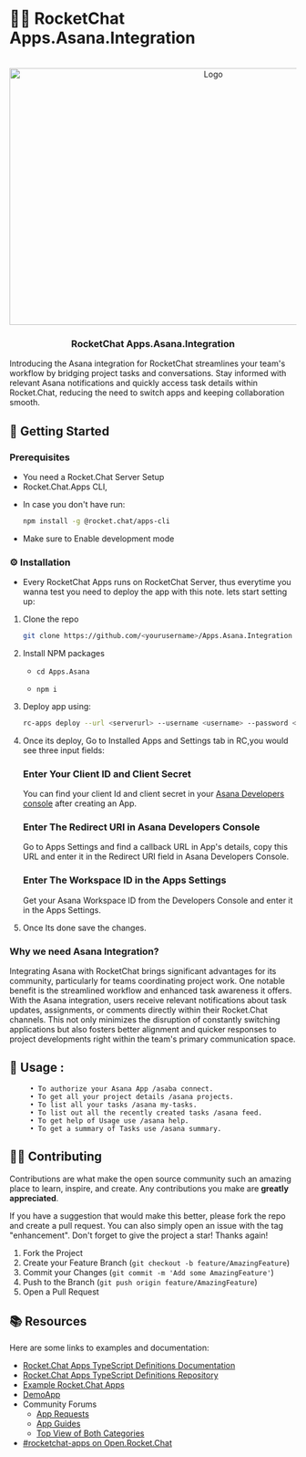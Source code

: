 #  🚀💬 RocketChat Apps.Asana.Integration


<!-- PROJECT LOGO -->
<br />
<div align="center">
  <a href="https://github.com/Devansht420/Apps.Asana.Integration/">
    <img src="https://github.com/user-attachments/assets/2376e6f2-17ef-4fdf-82c2-2b3c37a8a694" alt="Logo" width="700" height="450">
  </a>

  <h3 align="center">RocketChat Apps.Asana.Integration</h3>
</div>





Introducing the Asana integration for RocketChat streamlines your team's workflow by bridging project tasks and conversations. Stay informed with relevant Asana notifications and quickly access task details within Rocket.Chat, reducing the need to switch apps and keeping collaboration smooth.



##  📜 Getting Started

### Prerequisites

- You need a Rocket.Chat Server Setup
- Rocket.Chat.Apps CLI, 
* In case you don't have run:
  ```sh
  npm install -g @rocket.chat/apps-cli
  ```
- Make sure to Enable development mode



### ⚙️ Installation
- Every RocketChat Apps runs on RocketChat Server, thus everytime you wanna test you need to deploy the app with this note. lets start setting up:

1. Clone the repo
   ```sh
   git clone https://github.com/<yourusername>/Apps.Asana.Integration
   ```
2. Install NPM packages

   - `cd Apps.Asana`
   
   - `npm i`

3. Deploy app using:
   ```sh
   rc-apps deploy --url <serverurl> --username <username> --password <password>
   ```
<!-- PROJECT SHIELDS -->
<!--
*** I'm using markdown "reference style" links for readability.
*** Reference links are enclosed in brackets [ ] instead of parentheses ( ).
*** See the bottom of this document for the declaration of the reference variables
*** for contributors-url, forks-url, etc. This is an optional, concise syntax you may use.
*** https://www.markdownguide.org/basic-syntax/#reference-style-links
-->
>

4. Once its deploy, Go to Installed Apps and Settings tab in RC,you would see three input fields:
   
    ### Enter Your Client ID and Client Secret 
     You can find your client Id and client secret in your [Asana Developers console](https://app.asana.com/0/my-apps) after creating an App.
    ### Enter The Redirect URI in Asana Developers Console
     Go to Apps Settings and find a callback URL in App's details, copy this URL and enter it in the Redirect URI field in Asana Developers Console.
   ### Enter The Workspace ID in the Apps Settings
     Get your Asana Workspace ID from the Developers Console and enter it in the Apps Settings.

    

5. Once Its done save the changes.
  

<!-- ABOUT THE PROJECT -->
### Why we need Asana Integration?

Integrating Asana with RocketChat brings significant advantages for its community, particularly for teams coordinating project work. One notable benefit is the streamlined workflow and enhanced task awareness it offers. With the Asana integration, users receive relevant notifications about task updates, assignments, or comments directly within their Rocket.Chat channels. This not only minimizes the disruption of constantly switching applications but also fosters better alignment and quicker responses to project developments right within the team's primary communication space.
## 🚀 Usage :

```
     • To authorize your Asana App /asaba connect.
     • To get all your project details /asana projects.
     • To list all your tasks /asana my-tasks.
     • To list out all the recently created tasks /asana feed.
     • To get help of Usage use /asana help.
     • To get a summary of Tasks use /asana summary.

```


<!-- CONTRIBUTING -->
## 🧑‍💻 Contributing

Contributions are what make the open source community such an amazing place to learn, inspire, and create. Any contributions you make are **greatly appreciated**.

If you have a suggestion that would make this better, please fork the repo and create a pull request. You can also simply open an issue with the tag "enhancement".
Don't forget to give the project a star! Thanks again!

1. Fork the Project
2. Create your Feature Branch (`git checkout -b feature/AmazingFeature`)
3. Commit your Changes (`git commit -m 'Add some AmazingFeature'`)
4. Push to the Branch (`git push origin feature/AmazingFeature`)
5. Open a Pull Request




## 📚 Resources
Here are some links to examples and documentation:
- [Rocket.Chat Apps TypeScript Definitions Documentation](https://rocketchat.github.io/Rocket.Chat.Apps-engine/)
- [Rocket.Chat Apps TypeScript Definitions Repository](https://github.com/RocketChat/Rocket.Chat.Apps-engine)
- [Example Rocket.Chat Apps](https://github.com/graywolf336/RocketChatApps)
- [DemoApp](https://github.com/RocketChat/Rocket.Chat.Demo.App)
- Community Forums
  - [App Requests](https://forums.rocket.chat/c/rocket-chat-apps/requests)
  - [App Guides](https://forums.rocket.chat/c/rocket-chat-apps/guides)
  - [Top View of Both Categories](https://forums.rocket.chat/c/rocket-chat-apps)
- [#rocketchat-apps on Open.Rocket.Chat](https://open.rocket.chat/channel/rocketchat-apps)
